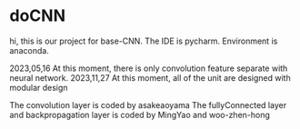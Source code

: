 # doCNN

hi, this is our project for base-CNN.
The IDE is pycharm. Environment is anaconda.

2023,05,16
At this moment, there is only convolution feature separate with neural network.
2023,11,27
At this moment, all of the unit are designed with modular design

The convolution layer is coded by asakeaoyama
The fullyConnected layer and backpropagation layer is coded by MingYao and woo-zhen-hong